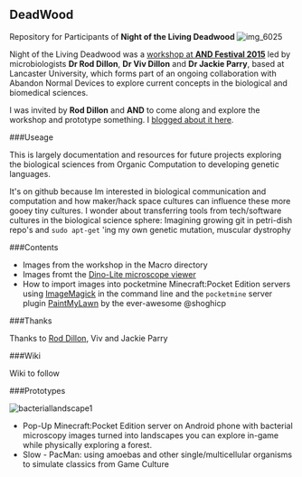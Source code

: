 
## DeadWood
Repository for Participants of **Night of the Living Deadwood**
![img_6025](https://cloud.githubusercontent.com/assets/128456/9980973/845b18ee-5fa5-11e5-93c1-f8c789761259.JPG)

Night of the Living Deadwood was a [workshop at **AND Festival 2015**](http://www.andfestival.org.uk/events/night-of-the-living-deadwood/) led by microbiologists **Dr Rod Dillon**, **Dr Viv Dillon** and **Dr Jackie Parry**, based at Lancaster University, which forms part of an ongoing collaboration with Abandon Normal Devices to explore current concepts in the biological and biomedical sciences.

I was invited by **Rod Dillon** and **AND** to come along and explore the workshop and prototype something. I [blogged about it here](http://cheapjack.github.io/2015/09/18/festivals-and-funghal-hospitality-deadwood-is-not-dead/).

###Useage

This is largely documentation and resources for future projects exploring the biological sciences from Organic Computation to developing genetic languages.

It's on github because Im interested in biological communication and computation and how maker/hack space cultures can influence these more gooey tiny cultures. I wonder about transferring tools from tech/software cultures in the biological science sphere: Imagining growing git in petri-dish repo's and `sudo apt-get` 'ing my own genetic mutation, muscular dystrophy

###Contents

 * Images from the workshop in the Macro directory
 * Images fromt the [Dino-Lite microscope viewer](http://www.dinolite-uk.com/index.php/microscopes/item/38-am7023)
 * How to import images into pocketmine Minecraft:Pocket Edition servers using [ImageMagick](http://www.imagemagick.org/script/convert.php) in the command line and the `pocketmine` server plugin [PaintMyLawn](https://forums.pocketmine.net/plugins/paintmylawn.646/) by the ever-awesome @shoghicp

###Thanks

Thanks to [Rod Dillon](https://twitter.com/Sandflyman), Viv and Jackie Parry

###Wiki

Wiki to follow

###Prototypes

![bacteriallandscape1](https://cloud.githubusercontent.com/assets/128456/9980964/2d3e6020-5fa5-11e5-8afe-fb549b5c05d5.png)
 
 * Pop-Up Minecraft:Pocket Edition server on Android phone with bacterial microscopy images turned into landscapes you can explore in-game while physically exploring a forest.
 * Slow - PacMan: using amoebas and other single/multicellular organisms to simulate classics from Game Culture

